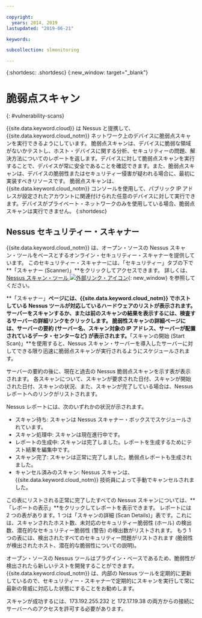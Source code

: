 ```yaml
---

copyright:
  years: 2014, 2019
lastupdated: "2019-06-21"

keywords:

subcollection: slmonitoring

---
```


{:shortdesc: .shortdesc}
{:new_window: target="_blank"}

# 脆弱点スキャン
{: #vulnerability-scans}

{{site.data.keyword.cloud}} は Nessus と提携して、{{site.data.keyword.cloud_notm}} ネットワーク上のデバイスに脆弱点スキャンを実行できるようにしています。 脆弱点スキャンは、デバイスに脆弱な領域がないかテストし、ホスト・デバイスに関する分析、セキュリティーの問題、解決方法についてのレポートを返します。デバイスに対して脆弱点スキャンを実行することで、デバイスが常に安全であることを確認できます。また、脆弱点スキャンは、デバイスの脆弱性またはセキュリティー侵害が疑われる場合に、最初に実装すべきリソースです。  脆弱点スキャンは、{{site.data.keyword.cloud_notm}} コンソールを使用して、パブリック IP アドレスが設定されたアカウントに関連付けられた任意のデバイスに対して実行できます。デバイスがプライベート・ネットワークのみを使用している場合、脆弱点スキャンは実行できません。
{:shortdesc}

## Nessus セキュリティー・スキャナー
{{site.data.keyword.cloud_notm}} は、オープン・ソースの Nessus スキャン・ツールをベースとするオンライン・セキュリティー・スキャナーを提供しています。 このセキュリティー・スキャナーには、「セキュリティー」タブの下で**「スキャナー (Scanner)」**をクリックしてアクセスできます。 詳しくは、[Nessus スキャン・ツール ![外部リンク・アイコン](../../icons/launch-glyph.svg "外部リンク・アイコン")](http://www.nessus.org/nessus/){: new_window} を参照してください。

**「スキャナー」**ページには、{{site.data.keyword.cloud_notm}} でホストしている Nessus ツールが対応しているハードウェアのリストが表示されます。 サーバーをスキャンするか、または前のスキャンの結果を表示するには、検査するサーバーの詳細リンクをクリックします。 脆弱性スキャンの詳細ページには、サーバーの要約 (サーバー名、スキャン対象の IP アドレス、サーバーが配置されているデータ・センターなど) が表示されます。**「スキャンの開始 (Start Scan)」**を使用すると、Nessus スキャン・サーバーを導入したサーバーに対してできる限り迅速に脆弱点スキャンが実行されるようにスケジュールされます。

サーバーの要約の後に、現在と過去の Nessus 脆弱点スキャンを示す表が表示されます。 各スキャンについて、スキャンが要求された日付、スキャンが開始された日付、スキャンの状況、また、スキャンが完了している場合は、Nessus レポートへのリンクがリストされます。

Nessus レポートには、次のいずれかの状況が示されます。

* スキャン待ち: スキャンは Nessus スキャナー・ボックスでスケジュールされています。
* スキャン処理中: スキャンは現在進行中です。
* レポートの生成中: スキャンは完了しました。レポートを生成するためにテスト結果を編集中です。
* スキャン完了: スキャンは正常に完了しました。脆弱点レポートも生成されました。
* キャンセル済みのスキャン: Nessus スキャンは、{{site.data.keyword.cloud_notm}} 技術員によって手動でキャンセルされました。

この表にリストされる正常に完了したすべての Nessus スキャンについては、**「レポートの表示」**をクリックしてレポートを表示できます。 レポートには 2 つの表があります。1 つは「スキャンの詳細 (Scan Details)」表です。これには、スキャンされたホスト数、未対応のセキュリティー脆弱性 (ホール) の検出数、潜在的なセキュリティー脆弱性 (警告) の検出数がリストされます。 もう 1 つの表には、検出されたすべてのセキュリティー問題がリストされます (脆弱性が検出されたホスト、潜在的な脆弱性についての説明)。

オープン・ソースの Nessus ツールはプラグイン・ベースであるため、脆弱性が検出されたら新しいテストを開発することができます。 {{site.data.keyword.cloud_notm}} は、内部の Nessus ツールを定期的に更新しているので、セキュリティー・スキャナーで定期的にスキャンを実行して常に最新の脅威に対応した状態にすることをお勧めします。

スキャンが成功するには、173.192.255.232 と 172.17.19.38 の両方からの接続にサーバーへのアクセスを許可する必要があります。
